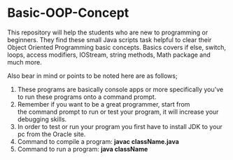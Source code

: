 # Basic-OOP-Concept
This repository will help the students who are new to programming or beginners. They find these small Java scripts task helpful to clear their Object Oriented Programming basic concepts. Basics covers if else, switch, loops, access modifiers, IOStream, string methods, Math package and much more.


Also bear in mind or points to be noted here are as follows;
1. These programs are basically console apps or more specifically you've to run these programs onto a command prompt.
2. Remember if you want to be a great programmer, start from the command prompt to run or test your program, it will increase your debugging skills.
3. In order to test or run your program you first have to install JDK to your pc from the Oracle site. 
4. Command to compile a program: **javac className.java**
5. Command to run a program: **java className**
